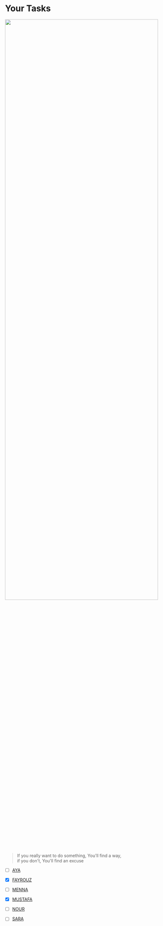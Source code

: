 # Your Tasks

<p align="center">
  <img width=100% height=70% src="https://user-images.githubusercontent.com/83553963/223807426-0af355c3-2511-4864-bbfa-724b051582a5.jpg">
</p>

> If you really want to do something, You'll find a way,<br>
> if you don't, You'll find an excuse

- [ ] [AYA](Aya/README.md)

- [x] [FAYROUZ](Fayrouz/README.md)

- [ ] [MENNA](Menna/README.md)

- [x] [MUSTAFA](Mustafa/README.md)

- [ ] [NOUR](Nour/README.md)

- [ ] [SARA](Sara/README.md)
